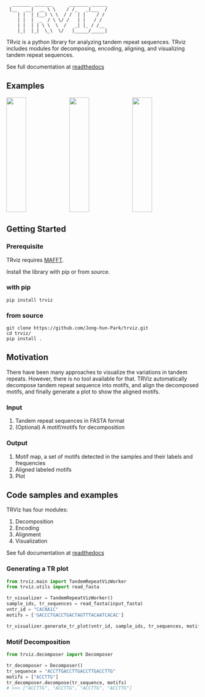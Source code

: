 ```
  _______ _______      _______ ______
 |__   __|  __ \ \    / /_   _|___  /
    | |  | |__) \ \  / /  | |    / / 
    | |  |  _  / \ \/ /   | |   / /  
    | |  | | \ \  \  /   _| |_ / /__ 
    |_|  |_|  \_\  \/   |_____/_____|

```
TRviz is a python library for analyzing tandem repeat sequences. TRviz includes modules for 
decomposing, encoding, aligning, and visualizing tandem repeat sequences.  

See full documentation at [readthedocs]()

## Examples
<p float="left">
<img src="https://github.com/Jong-hun-Park/TandemRepeatViz/blob/main/examples/example_figure1_VPS53.png" width="32%" height="300">
<img src="https://github.com/Jong-hun-Park/TandemRepeatViz/blob/main/examples/example_figure2_SORL1.png" width="32%" height="300">
<img src="https://github.com/Jong-hun-Park/TandemRepeatViz/blob/main/examples/example_figure3_CACNA1.png" width="32%" height="300">
</p>

## Getting Started

### Prerequisite
TRviz requires [MAFFT](https://mafft.cbrc.jp/alignment/software/).

Install the library with pip or from source.
### with pip
```
pip install trviz
```

### from source
```
git clone https://github.com/Jong-hun-Park/trviz.git
cd trviz/
pip install .
```

## Motivation
There have been many approaches to visualize the variations in tandem repeats. 
However, there is no tool available for that.
TRViz automatically decompose tandem repeat sequence into motifs, and align the
decomposed motifs, and finally generate a plot to show the aligned motifs.

### Input
1. Tandem repeat sequences in FASTA format
2. (Optional) A motif/motifs for decomposition

### Output
1. Motif map, a set of motifs detected in the samples and their labels and frequencies
2. Aligned labeled motifs
3. Plot


## Code samples and examples
TRViz has four modules:
1. Decomposition
2. Encoding
3. Alignment
4. Visualization

See full documentation at [readthedocs]()

### Generating a TR plot
```python
from trviz.main import TandemRepeatVizWorker
from trviz.utils import read_fasta

tr_visualizer = TandemRepeatVizWorker()
sample_ids, tr_sequences = read_fasta(input_fasta)
vntr_id = "CACNA1C"
motifs = ['GACCCTGACCTGACTAGTTTACAATCACAC']

tr_visualizer.generate_tr_plot(vntr_id, sample_ids, tr_sequences, motifs)
``` 

### Motif Decomposition
```python
from trviz.decomposer import Decomposer

tr_decomposer = Decomposer()
tr_sequence = "ACCTTGACCTTGACCTTGACCTTG"
motifs = ["ACCTTG"]
tr_decomposer.decompose(tr_sequence, motifs)
# >>> ["ACCTTG", "ACCTTG", "ACCTTG", "ACCTTG"]
``` 

